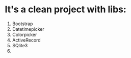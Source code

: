 # It's a clean project with libs:
1. Bootstrap
2. Datetimepicker
3. Colorpicker
4. ActiveRecord
5. SQlite3
6.